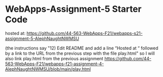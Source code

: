 # WebApps-Assignment-5 Starter Code
hosted at: https://github.com/44-563-WebApps-F21/webapps-s21-assignment-5-AlephNaughtNWMSU

(the instructions say "12) Edit README and add a line “Hosted at “ followed by a link to the URL from the previous step with the file play.html" so I will also link play.html from the previous assignment https://github.com/44-563-WebApps-F21/webapps-f21-assignment-4-AlephNaughtNWMSU/blob/main/play.html

